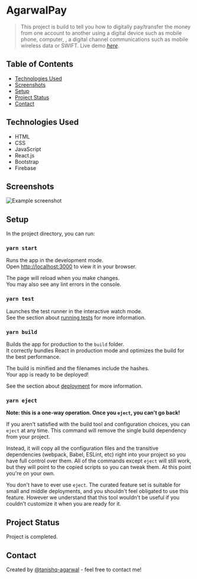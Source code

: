 # AgarwalPay
> This project is build to tell you how to digitally pay/transfer the money from one account to another using a digital device such as mobile phone, computer, , a digital channel communications such as mobile wireless data or SWIFT.
> Live demo [_here_](https://agarwalpay-6ef46.web.app/). 

## Table of Contents
* [Technologies Used](#technologies-used)
* [Screenshots](#screenshots)
* [Setup](#setup)
* [Project Status](#project-status)
* [Contact](#contact)

## Technologies Used
- HTML
- CSS
- JavaScript
- React.js
- Bootstrap
- Firebase

## Screenshots
![Example screenshot](./public/images.Screenshot.png)


## Setup

In the project directory, you can run:

### `yarn start`

Runs the app in the development mode.\
Open [http://localhost:3000](http://localhost:3000) to view it in your browser.

The page will reload when you make changes.\
You may also see any lint errors in the console.

### `yarn test`

Launches the test runner in the interactive watch mode.\
See the section about [running tests](https://facebook.github.io/create-react-app/docs/running-tests) for more information.

### `yarn build`

Builds the app for production to the `build` folder.\
It correctly bundles React in production mode and optimizes the build for the best performance.

The build is minified and the filenames include the hashes.\
Your app is ready to be deployed!

See the section about [deployment](https://facebook.github.io/create-react-app/docs/deployment) for more information.

### `yarn eject`

**Note: this is a one-way operation. Once you `eject`, you can't go back!**

If you aren't satisfied with the build tool and configuration choices, you can `eject` at any time. This command will remove the single build dependency from your project.

Instead, it will copy all the configuration files and the transitive dependencies (webpack, Babel, ESLint, etc) right into your project so you have full control over them. All of the commands except `eject` will still work, but they will point to the copied scripts so you can tweak them. At this point you're on your own.

You don't have to ever use `eject`. The curated feature set is suitable for small and middle deployments, and you shouldn't feel obligated to use this feature. However we understand that this tool wouldn't be useful if you couldn't customize it when you are ready for it.


## Project Status

Project is completed.

## Contact
Created by [@tanishq-agarwal](https://github.com/tanishq-agarwal) - feel free to contact me!
